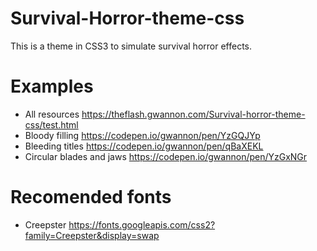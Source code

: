 # Survival-Horror-theme-css

This is a theme in CSS3 to simulate survival horror effects.

# Examples
* All resources https://theflash.gwannon.com/Survival-horror-theme-css/test.html
* Bloody filling https://codepen.io/gwannon/pen/YzGQJYp
* Bleeding titles https://codepen.io/gwannon/pen/qBaXEKL
* Circular blades and jaws https://codepen.io/gwannon/pen/YzGxNGr

# Recomended fonts
* Creepster https://fonts.googleapis.com/css2?family=Creepster&display=swap